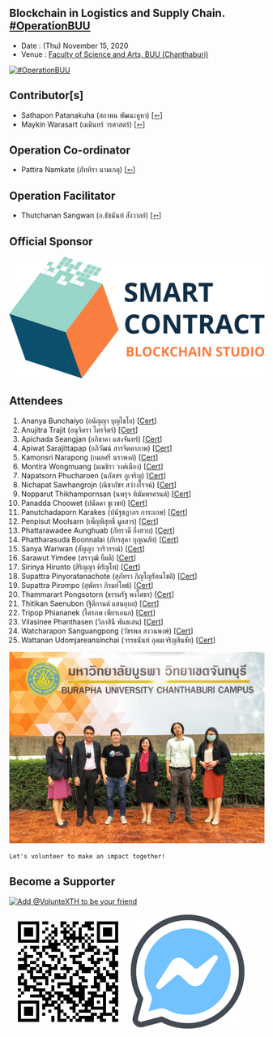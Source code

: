 ## Blockchain in Logistics and Supply Chain. [#OperationBUU](https://www.facebook.com/hashtag/OperationBUU)

+ Date : (Thu) November 15, 2020
+ Venue : [Faculty of Science and Arts, BUU (Chanthaburi)](http://scia.chanthaburi.buu.ac.th/)

[![](OperationBUU/pic/AfterTheMatch1.JPG "#OperationBUU")](https://www.facebook.com/hashtag/OperationBUU)

## Contributor[s]
+ Sathapon Patanakuha (สถาพน พัฒนะคูหา) [[➳](https://web.facebook.com/banksathapon)]
+ Maykin Warasart (เมฆินทร์ วรศาสตร์) [[➳](http://mk.in.th)]

## Operation Co-ordinator
+ Pattira Namkate (ภัททิรา นามเกตุ) [[➳](https://www.facebook.com/baitoeyJa)]

## Operation Facilitator
+ Thutchanan Sangwan (อ.ธัชนันท์ สังวาลย์) [[➳](https://www.facebook.com/thutchanan.sangwan)]

## Official Sponsor
[![](OperationBUU/pic/SmartContractThailand.png "SmartContract Thailand :: The Blockchain Smart Contract Solution")](https://www.smartcontractthailand.com/)

## Attendees
<!--  [[Cert](OperationBUU/attendance/xxx.pdf)] -->
1. Ananya Bunchaiyo (อนัญญา บุญไชโย) [[Cert](OperationBUU/attendance/VXOpBUU-20201015-Ananya-Bunchaiyo.pdf)]
1. Anujitra Trajit (อนุจิตรา ไตรจิตร์) [[Cert](OperationBUU/attendance/VXOpBUU-20201015-Anujitra-Trajit.pdf)]
1. Apichada Seangjan (อภิชาดา แสงจันทร์) [[Cert](OperationBUU/attendance/VXOpBUU-20201015-Apichada-Seangjan.pdf)]
1. Apiwat Sarajittapap (อภิวัฒน์ สารจิตตาภาพ) [[Cert](OperationBUU/attendance/VXOpBUU-20201015-Apiwat-Sarajittapap.pdf)]
1. Kamonsri Narapong (กมลศรี นราพงค์) [[Cert](OperationBUU/attendance/VXOpBUU-20201015-Kamonsri-Narapong.pdf)]
1. Montira Wongmuang (มณธิรา วงศ์เมือง) [[Cert](OperationBUU/attendance/VXOpBUU-20201015-Montira-Wongmuang.pdf)]
1. Napatsorn Phucharoen (นภัสสร ภูเจริญ) [[Cert](OperationBUU/attendance/VXOpBUU-20201015-Napatsorn-Phucharoen.pdf)]
1. Nichapat Sawhangrojn (ณิชาภัชร สว่างโรจน์) [[Cert](OperationBUU/attendance/VXOpBUU-20201015-Nichapat-Sawhangrojn.pdf)]
1. Nopparut Thikhampornsan (นพรุจ ทิฆัมพรศานต์) [[Cert](OperationBUU/attendance/VXOpBUU-20201015-Nopparut-Thikhampornsan.pdf)]
1. Panadda Choowet (ปนัดดา ชูเวชย์) [[Cert](OperationBUU/attendance/VXOpBUU-20201015-Panadda-Choowet.pdf)]
1. Panutchadaporn Karakes (ปนัฐชฎาภร การะเกษ) [[Cert](OperationBUU/attendance/VXOpBUU-20201015-Panutchadaporn-Karakes.pdf)]
1. Penpisut Moolsarn (เพ็ญพิสุทธิ์ มูลสาร) [[Cert](OperationBUU/attendance/VXOpBUU-20201015-Penpisut-Moolsarn.pdf)]
1. Phattarawadee Aunghuab (ภัทรวดี อึ่งฮวบ) [[Cert](OperationBUU/attendance/VXOpBUU-20201015-Phattarawadee-Aunghuab.pdf)]
1. Phattharasuda Boonnalai (ภัทรสุดา บุญณลัย) [[Cert](OperationBUU/attendance/VXOpBUU-20201015-Phattharasuda-Boonnalai.pdf)]
1. Sanya Wariwan (สัญญา วาริวรรณ์) [[Cert](OperationBUU/attendance/VXOpBUU-20201015-Sanya-Wariwan.pdf)]
1. Sarawut Yimdee (สราวุฒิ ยิ้มดี) [[Cert](OperationBUU/attendance/VXOpBUU-20201015-Sarawut-Yimdee.pdf)]
1. Sirinya Hirunto (สิริญญา หิรัญโท) [[Cert](OperationBUU/attendance/VXOpBUU-20201015-Sirinya-Hirunto.pdf)]
1. Supattra Pinyoratanachote (สุภัทรา ภิญโญรัตนโชติ) [[Cert](OperationBUU/attendance/VXOpBUU-20201015-Supattra-Pinyoratanachote.pdf)]
1. Supattra Pirompo (สุพัตรา ภิรมย์โพธ์) [[Cert](OperationBUU/attendance/VXOpBUU-20201015-Supattra-Pirompo.pdf)]
1. Thammarart Pongsotorn (ธรรมรัฐ พงโศธร) [[Cert](OperationBUU/attendance/VXOpBUU-20201015-Thammarart-Pongsotorn.pdf)]
1. Thitikan Saenubon (ฐิติกานต์ แสนอุบล) [[Cert](OperationBUU/attendance/VXOpBUU-20201015-Thitikan-Saenubon.pdf)]
1. Tripop Phiananek (ไตรภพ เพียรเอนก) [[Cert](OperationBUU/attendance/VXOpBUU-20201015-Tripop-Phiananek.pdf)]
1. Vilasinee Phanthasen (วิลาสินี พันธเสน) [[Cert](OperationBUU/attendance/VXOpBUU-20201015-Vilasinee-Phanthasen.pdf)]
1. Watcharapon Sanguangpong (วัชรพล สงวนพงษ์) [[Cert](OperationBUU/attendance/VXOpBUU-20201015-Watcharapon-Sanguangpong.pdf)]
1. Wattanan Udomjareansinchai (วรรธนันท์ อุดมเจริญสินชัย) [[Cert](OperationBUU/attendance/VXOpBUU-20201015-Wattanan-Udomjareansinchai.pdf)]
<!--  [[Cert](OperationBUU/attendance/xxx.pdf)] -->

[![](OperationBUU/pic/AfterTheMatch2.jpg "#OperationBUU")](https://www.facebook.com/hashtag/OperationBUU)

```markdown
Let's volunteer to make an impact together!
```

## Become a Supporter

[![](https://scdn.line-apps.com/n/line_add_friends/btn/en.png "Add @VolunteXTH to be your friend")](https://lin.ee/cnIgUj4)

[![](/@VolunteXTH.png "Add @VolunteXTH to be your friend")](https://line.me/R/ti/p/@voluntex)
[![](/fb-m.png "Talk to us via FB messenger")](https://m.me/VolunteXTH)
